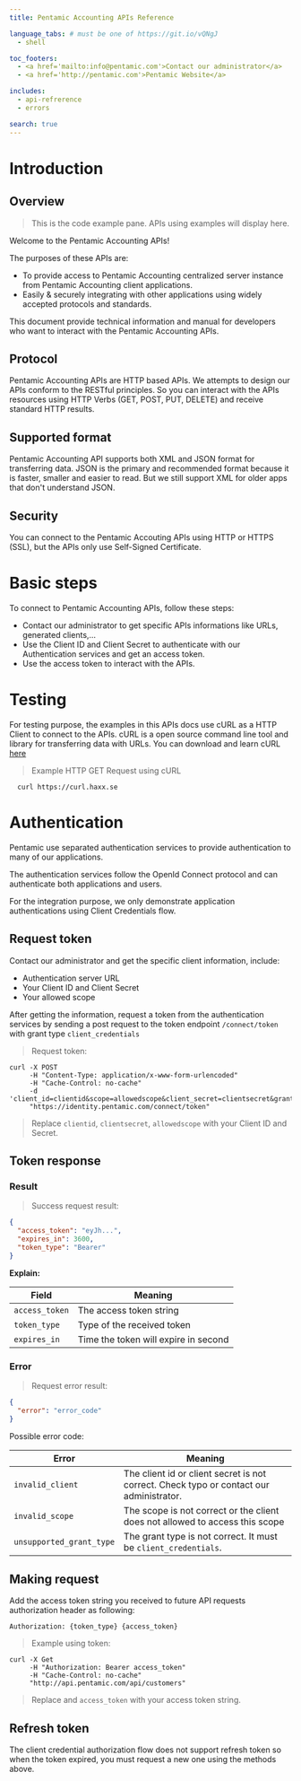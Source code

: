 ```yaml
---
title: Pentamic Accounting APIs Reference

language_tabs: # must be one of https://git.io/vQNgJ
  - shell

toc_footers:
  - <a href='mailto:info@pentamic.com'>Contact our administrator</a>
  - <a href='http://pentamic.com'>Pentamic Website</a>

includes:
  - api-refrerence
  - errors

search: true
---
```


# Introduction

## Overview

> This is the code example pane. APIs using examples will display here.

Welcome to the Pentamic Accounting APIs!

The purposes of these APIs are:

* To provide access to Pentamic Accounting centralized server instance from Pentamic Accounting client applications.
* Easily & securely integrating with other applications using widely accepted protocols and standards.

This document provide technical information and manual for developers who want to interact with the Pentamic Accounting APIs.

## Protocol

Pentamic Accounting APIs are HTTP based APIs. We attempts to design our APIs conform to the RESTful principles. So you can interact with the APIs resources using HTTP Verbs (GET, POST, PUT, DELETE) and receive standard HTTP results.

## Supported format

Pentamic Accounting API supports both XML and JSON format for transferring data.
JSON is the primary and recommended format because it is faster, smaller and easier to read. But we still support XML for older apps that don't understand JSON.

## Security

You can connect to the Pentamic Accouting APIs using HTTP or HTTPS (SSL), but the APIs only use Self-Signed Certificate.

# Basic steps

To connect to Pentamic Accounting APIs, follow these steps:

* Contact our administrator to get specific APIs informations like URLs, generated clients,...
* Use the Client ID and Client Secret to authenticate with our Authentication services and get an access token.
* Use the access token to interact with the APIs.

# Testing

For testing purpose, the examples in this APIs docs use cURL as a HTTP Client to connect to the APIs.
cURL is a open source command line tool and library for transferring data with URLs.
You can download and learn cURL [here](https://curl.haxx.se/)

> Example HTTP GET Request using cURL

```shell
  curl https://curl.haxx.se
```

# Authentication

Pentamic use separated authentication services to provide authentication to many of our applications.

The authentication services follow the OpenId Connect protocol and can authenticate both applications and users.

For the integration purpose, we only demonstrate application authentications using Client Credentials flow.

## Request token

Contact our administrator and get the specific client information, include:

* Authentication server URL
* Your Client ID and Client Secret
* Your allowed scope

After getting the information, request a token from the authentication services by sending a post request to the token endpoint `/connect/token` with grant type `client_credentials`

> Request token:

```shell
curl -X POST
     -H "Content-Type: application/x-www-form-urlencoded"
     -H "Cache-Control: no-cache"
     -d 'client_id=clientid&scope=allowedscope&client_secret=clientsecret&grant_type=client_credentials'
     "https://identity.pentamic.com/connect/token"
```

> Replace `clientid`, `clientsecret`, `allowedscope` with your Client ID and Secret.

## Token response

### Result

> Success request result:

```json
{
  "access_token": "eyJh...",
  "expires_in": 3600,
  "token_type": "Bearer"
}
```

**Explain:**

| Field          | Meaning                              |
| -------------- | ------------------------------------ |
| `access_token` | The access token string              |
| `token_type`   | Type of the received token           |
| `expires_in`   | Time the token will expire in second |

### Error

> Request error result:

```json
{
  "error": "error_code"
}
```

Possible error code:

| Error                    | Meaning                                                                                 |
| ------------------------ | --------------------------------------------------------------------------------------- |
| `invalid_client`         | The client id or client secret is not correct. Check typo or contact our administrator. |
| `invalid_scope`          | The scope is not correct or the client does not allowed to access this scope            |
| `unsupported_grant_type` | The grant type is not correct. It must be `client_credentials`.                         |

## Making request

Add the access token string you received to future API requests authorization header as following:

`Authorization: {token_type} {access_token}`

> Example using token:

```shell
curl -X Get
     -H "Authorization: Bearer access_token"
     -H "Cache-Control: no-cache"
     "http://api.pentamic.com/api/customers"
```

> Replace and `access_token` with your access token string.

## Refresh token

The client credential authorization flow does not support refresh token so when the token expired, you must request a new one using the methods above.
